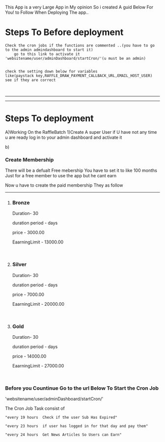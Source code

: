 



This App is a very Large App in My opinion So i created A guid Below For You! to Follow When Deploying The app..


<h1>Steps To Before deployment</h1>

    Check the cron jobs if the functions are commented ..(you have to go to the admin admindashboard to start it)
        go to this link to activate it 'websitename/user/adminDashboard/startCron/'(u must be an admin)


    check the setting down below for variables
    like(paystack key,RAFFLE_DRAW_PAYMENT_CALLBACK_URL,EMAIL_HOST_USER) see if they are correct



<br> 

<hr> 

<hr> 
<h1>Steps To deployment</h1>

A)Working On the RaffleBatch
    1)Create A super User if U have not
        any time u are ready log in to your admin dashboard and activate it
<br>

<p>b)</p>

<h3>Create Membership</h3>
<p>There will be a defualt Free mebership You have to set it to like 100 months Just for a free member to use the app but he cant earn</p>
Now u have to create the paid membership They as follow
<hr> 
<ol>
    <li><h3>Bronze</h3></li>
    <p>Duration- 30</p>
    <p>duration period - days</p>
    <p>price - 3000.00</p>
    <p>EaarningLimit - 13000.00</p>
<br>
    <li><h3>Silver</h3></li>
    <p>Duration- 30</p>
    <p>duration period - days</p>
    <p>price - 7000.00</p>
    <p>EaarningLimit - 20000.00</p>
<br>
    <li><h3>Gold</h3></li>
    <p>Duration- 30</p>
    <p>duration period - days</p>
    <p>price - 14000.00</p>
    <p>EaarningLimit - 27000.00</p>
<br>
</ol>

<h3>
Before you Countinue Go to the url Below To Start the Cron Job
</h3>
'websitename/user/adminDashboard/startCron/'

<p>The Cron Job Task consist of</p>

    
    "every 19 hours  Check if the user Sub Has Expired"

    "every 23 hours  if user has logged in for that day and pay them"

    "every 24 hours  Get News Articles So Users can Earn"

